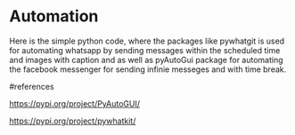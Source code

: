 # Automation
Here is the simple python code, where the packages like pywhatgit is used for automating whatsapp by sending messages within the scheduled time and images with caption and as well as pyAutoGui package for automating the facebook messenger for sending infinie messeges and with time break.

#references

https://pypi.org/project/PyAutoGUI/ 

https://pypi.org/project/pywhatkit/
